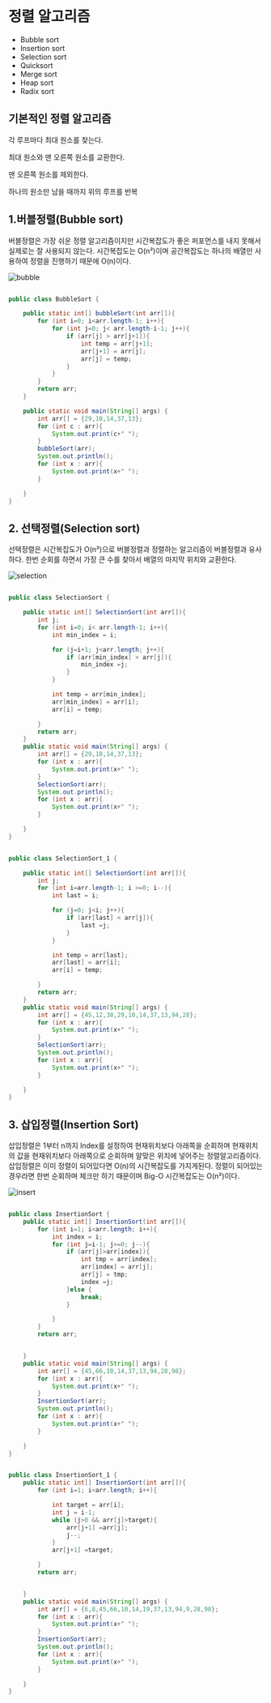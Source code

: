 # 정렬 알고리즘

- Bubble sort
- Insertion sort
- Selection sort
- Quicksort
- Merge sort
- Heap sort
- Radix sort

## 기본적인 정렬 알고리즘

각 루프마다 최대 원소를 찾는다.

최대 원소와 맨 오른쪽 원소를 교환한다.

맨 오른쪽 원소를 제외한다.

하나의 원소만 남을 때까지 위의 루프를 반복


## 1.버블정렬(Bubble sort)
버블정렬은 가장 쉬운 정렬 알고리즘이지만 시간복잡도가 좋은 퍼포먼스를 내지 못해서 실제로는 잘 사용되지 않는다.
시간복잡도는 O(n²)이며 공간복잡도는 하나의 배열만 사용하여 정렬을 진행하기 때문에 O(n)이다.

![bubble](bubble.gif)

```java

public class BubbleSort {

    public static int[] bubbleSort(int arr[]){
        for (int i=0; i<arr.length-1; i++){
            for (int j=0; j< arr.length-i-1; j++){
                if (arr[j] > arr[j+1]){
                    int temp = arr[j+1];
                    arr[j+1] = arr[j];
                    arr[j] = temp;
                }
            }
        }
        return arr;
    }

    public static void main(String[] args) {
        int arr[] = {29,10,14,37,13};
        for (int c : arr){
            System.out.print(c+" ");
        }
        bubbleSort(arr);
        System.out.println();
        for (int x : arr){
            System.out.print(x+" ");
        }

    }
}

```

## 2. 선택정렬(Selection sort)
   선택정렬은 시간복잡도가 O(n²)으로 버블정렬과 정렬하는 알고리즘이 버블정렬과 유사하다. 
   한번 순회를 하면서 가장 큰 수를 찾아서 배열의 마지막 위치와 교환한다.


![selection](selection.gif)

```java

public class SelectionSort {

    public static int[] SelectionSort(int arr[]){
        int j;
        for (int i=0; i< arr.length-1; i++){
            int min_index = i;

            for (j=i+1; j<arr.length; j++){
                if (arr[min_index] > arr[j]){
                    min_index =j;
                }
            }

            int temp = arr[min_index];
            arr[min_index] = arr[i];
            arr[i] = temp;

        }
        return arr;
    }
    public static void main(String[] args) {
        int arr[] = {29,10,14,37,13};
        for (int x : arr){
            System.out.print(x+" ");
        }
        SelectionSort(arr);
        System.out.println();
        for (int x : arr){
            System.out.print(x+" ");
        }

    }
}

```

```java

public class SelectionSort_1 {

    public static int[] SelectionSort(int arr[]){
        int j;
        for (int i=arr.length-1; i >=0; i--){
            int last = i;

            for (j=0; j<i; j++){
                if (arr[last] < arr[j]){
                    last =j;
                }
            }

            int temp = arr[last];
            arr[last] = arr[i];
            arr[i] = temp;

        }
        return arr;
    }
    public static void main(String[] args) {
        int arr[] = {45,12,38,29,10,14,37,13,94,28};
        for (int x : arr){
            System.out.print(x+" ");
        }
        SelectionSort(arr);
        System.out.println();
        for (int x : arr){
            System.out.print(x+" ");
        }

    }
}

```

## 3. 삽입정렬(Insertion Sort)
   삽입정렬은 1부터 n까지 Index를 설정하여 현재위치보다 아래쪽을 순회하며 현재위치의 값을 
   현재위치보다 아래쪽으로 순회하며 알맞은 위치에 넣어주는 정렬알고리즘이다.
   삽입정렬은 이미 정렬이 되어있다면 O(n)의 시간복잡도를 가지게된다. 
   정렬이 되어있는 경우라면 한번 순회하며 체크만 하기 때문이며 Big-O 시간복잡도는 O(n²)이다.

![insert](insert.gif)

```java

public class InsertionSort {
    public static int[] InsertionSort(int arr[]){
        for (int i=1; i<arr.length; i++){
            int index = i;
            for (int j=i-1; j>=0; j--){
                if (arr[j]>arr[index]){
                    int tmp = arr[index];
                    arr[index] = arr[j];
                    arr[j] = tmp;
                    index =j;
                }else {
                    break;
                }

            }
        }
        return arr;


    }
    public static void main(String[] args) {
        int arr[] = {45,66,10,14,37,13,94,28,98};
        for (int x : arr){
            System.out.print(x+" ");
        }
        InsertionSort(arr);
        System.out.println();
        for (int x : arr){
            System.out.print(x+" ");
        }

    }
}
```

```java

public class InsertionSort_1 {
    public static int[] InsertionSort(int arr[]){
        for (int i=1; i<arr.length; i++){

            int target = arr[i];
            int j = i-1;
            while (j>0 && arr[j]>target){
                arr[j+1] =arr[j];
                j--;
            }
            arr[j+1] =target;

        }
        return arr;


    }
    public static void main(String[] args) {
        int arr[] = {6,8,45,66,10,14,19,37,13,94,9,28,98};
        for (int x : arr){
            System.out.print(x+" ");
        }
        InsertionSort(arr);
        System.out.println();
        for (int x : arr){
            System.out.print(x+" ");
        }

    }
}

```